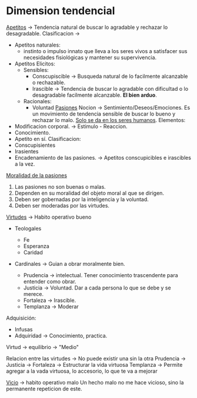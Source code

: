 # Dimension tendencial
<u>Apetitos</u> -> Tendencia natural de buscar lo agradable y rechazar lo desagradable.
	Clasificacion -> 
- Apetitos naturales:
	- instinto o impulso innato que lleva a los seres vivos a satisfacer sus necesidades fisiológicas y mantener su supervivencia.
- Apetitos Elicitos:
	- Sensibles:
		- Conscupiscible -> Busqueda natural de lo facilmente alcanzable o rechazable.
		- Irascible -> Tendencia de buscar lo agradable con dificultad o lo desagradable facilmente alcanzable. **El bien arduo**.
	- Racionales:
		- Voluntad
<u>Pasiones</u> Nocion -> Sentimiento/Deseos/Emociones. Es un movimiento de tendencia sensible de buscar lo bueno y rechazar lo malo. <u>Solo se da en los seres humanos</u>.
Elementos:
- Modificacion corporal. -> Estimulo - Reaccion. 
- Conocimiento. 
- Apetito en sí. 
Clasificacion:
- Conscupisientes
- Irasientes
- Encadenamiento de las pasiones. -> Apetitos conscupicibles e irascibles a la vez.

<u>Moralidad de la pasiones</u>
1) Las pasiones no son buenas o malas.
2) Dependen en su moralidad del objeto moral al que se dirigen.
3) Deben ser gobernadas por la inteligencia y la voluntad.
4) Deben ser moderadas por las virtudes.

<u>Virtudes</u> -> Habito operativo bueno
- Teologales
	- Fe
	- Esperanza
	- Caridad
	
- Cardinales -> Guian a obrar moralmente bien.
	- Prudencia -> intelectual. Tener conocimiento trascendente para entender como obrar.
	- Justicia -> Voluntad. Dar a cada persona lo que se debe y se merece.
	- Fortaleza -> Irascible.
	- Templanza -> Moderar

Adquisición:
- Infusas
- Adquiridad -> Conocimiento, practica.

Virtud -> equilibrio -> "Medio" 

Relacion entre las virtudes -> No puede existir una sin la otra
Prudencia -> 
Justicia -> 
Fortaleza -> Estructurar la vida virtuosa
Templanza -> Permite agregar a la vada virtuosa, lo accesorio, lo que te va a mejorar

<u>Vicio</u> -> habito operativo malo
	Un hecho malo no me hace vicioso, sino la permanente repeticion de este.


